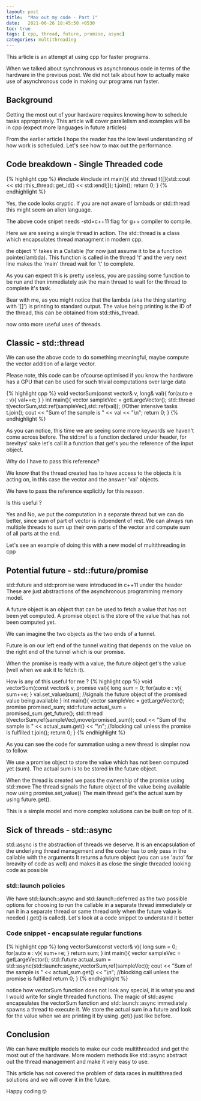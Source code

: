 ```yaml
---
layout: post 
title:  "Max out my code - Part 1"
date:   2021-06-26 18:45:50 +0530
toc: true
tags: [ cpp, thread, future, promise, async]
categories: multithreading 
---
```

This article is an attempt at using cpp for faster programs.

When we talked about synchronous vs asynchronous code in terms of the hardware in the previous post. 
We did not talk about how to actually make use of asynchronous code in making our programs run faster.

## Background

Getting the most out of your hardware requires knowing how to schedule tasks appropriately. 
This article will cover parallelism and examples will be in cpp (expect more languages in future articles)

From the earlier article I hope the reader has the low level understanding of how work is scheduled.
Let's see how to max out the performance.

## Code breakdown - Single Threaded code

{% highlight cpp %}
#include <thread>
#include <iostream>
int main(){
	std::thread t([]{std::cout << std::this_thread::get_id() << std::endl;});
	t.join();
	return 0;
}
{% endhighlight %}

Yes, the code looks cryptic. If you are not aware of lambads or std::thread this might seem an alien language. 

The above code snipet needs -std=c++11 flag for g++ compiler to compile. 


Here we are seeing a single thread in action. The std::thread is a class which encapsulates thread managment in modern cpp.

the object 't' takes in a Callable (for now just assume it to be a function pointer/lambda). 
This function is called in the thread 't' and the very next line makes the 'main' thread wait for 't' to complete. 

As you can expect this is pretty useless, you are passing some function to be run and then immediately ask the main thread to wait for the thread to complete it's task. 

Bear with me, as you might notice that the lambda (aka the thing starting with '[]') is printing to standard output. 
The value being printing is the ID of the thread, this can be obtained from std::this_thread.

now onto more useful uses of threads. 

## Classic - std::thread

We can use the above code to do something meaningful, maybe compute the vector addition of a large vector. 

Please note, this code can be ofcourse optimised if you know the hardware has a GPU that can be used for such trivial computations over large data 

{% highlight cpp %}
void vectorSum(const vector<int>& v, long& val){
	for(auto e : v){
		val+=e;
	}
}
int main(){
	vector<int> sampleVec = getLargeVector();
	std::thread t(vectorSum,std::ref(sampleVec),std::ref(val));
	//Other intensive tasks
	t.join();
	cout << "Sum of the sample is " << val << "\n";
	return 0;
}
{% endhighlight %}

As you can notice, this time we are seeing some more keywords we haven't come across before. 
The std::ref is a function declared under <memory> header, for brevitys' sake let's call it a function that get's you the reference of the input object. 

Why do I have to pass this reference? 

We know that the thread created has to have access to the objects it is acting on, in this case the vector and the answer 'val' objects.

We have to pass the reference explicitly for this reason. 

Is this useful ? 

Yes and No, we put the computation in a separate thread but we can do better, since sum of part of vector is indpendent of rest. 
We can always run multiple threads to sum up their own parts of the vector and compute sum of all parts at the end. 

Let's see an example of doing this with a new model of multithreading in cpp

## Potential future - std::future/promise

std::future and std::promise were introduced in c++11 under the <future> header 
These are just abstractions of the asynchronous programming memory model. 

A future object is an object that can be used to fetch a value that has not been yet computed. 
A promise object is the store of the value that has not been computed yet. 

We can imagine the two objects as the two ends of a tunnel. 

Future is on our left end of the tunnel waiting that depends on the value on the right end of the tunnel which is our promise.

When the promise is ready with a value, the future object get's the value (well when we ask it to fetch it). 

How is any of this useful for me ? 
{% highlight cpp %}
void vectorSum(const vector<int>& v, promise<int> val){
	long sum = 0;
	for(auto e : v){
		sum+=e;
	}
	val.set_value(sum); //signals the future object of the promised value being available
}
int main(){
	vector<int> sampleVec = getLargeVector();
	promise<int> promised_sum;
	std::future<int> actual_sum = promised_sum.get_future(); 
	std::thread t(vectorSum,ref(sampleVec),move(promised_sum));
	cout << "Sum of the sample is " << actual_sum.get() << "\n"; //blocking call unless the promise is fulfilled 
	t.join();
	return 0;
}
{% endhighlight %}


As you can see the code for summation using a new thread is simpler now to follow. 

We use a promise object to store the value which has not been computed yet (sum). 
The actual sum is to be stored in the future object. 

When the thread is created we pass the ownership of the promise using std::move
The thread signals the future object of the value being available now using promise.set_value()
The main thread get's the actual sum by using future.get(). 

This is a simple model and more complex solutions can be built on top of it.

## Sick of threads - std::async

std::async is the abstraction of threads we deserve. 
It is an encapsulation of the underlying thread management and the coder has to only pass in the callable with the arguments
It returns a future object (you can use 'auto' for breavity of code as well) and makes it as close the single threaded looking code as possible

### std::launch policies

We have std::launch::async and std::launch::deferred as the two possible options for choosing to run the callable in a separate thread immediately or run it in a separate thread or same thread only when the future value is needed (.get() is called). 
Let's look at a code snippet to understand it better

### Code snippet - encapsulate regular functions
{% highlight cpp %}
long vectorSum(const vector<int>& v){
	long sum = 0;
	for(auto e : v){
		sum+=e;
	}
	return sum;
}
int main(){
	vector<int> sampleVec = getLargeVector();
	std::future<int> actual_sum = std::async(std::launch::async,vectorSum,ref(sampleVec)); 
	cout << "Sum of the sample is " << actual_sum.get() << "\n"; //blocking call unless the promise is fulfilled 
	return 0;
}
{% endhighlight %}

notice how vectorSum function does not look any special, it is what you and I would write for single threaded functions.
The magic of std::async encapsulates the vectorSum function and std::launch::async immediately spawns a thread to execute it. 
We store the actual sum in a future and look for the value when we are printing it by using .get() just like before. 

## Conclusion
We can have multiple models to make our code multithreaded and get the most out of the hardware. 
More modern methods like std::async abstract out the thread management and make it very easy to use.

This article has not covered the problem of data races in multithreaded solutions and we will cover it in the future.

Happy coding 🤓
